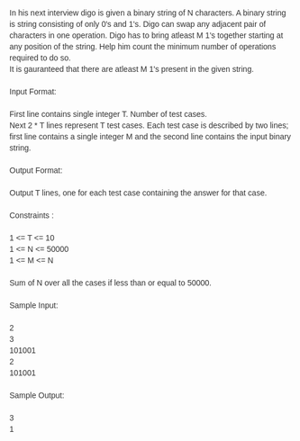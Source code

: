 <p><span style="color: #333333; font-family: OpenSans-Light, Calibri, Cambria, sans-serif; font-size: 14px; line-height: 20px;">In his next interview digo is given a binary string of N characters. A binary string is string consisting of only 0's and 1's. Digo can swap any adjacent pair of characters in one operation. Digo has to bring atleast M 1's together starting at any position of the string. Help him count the minimum number of operations required to do so.</span><br style="color: #333333; font-family: OpenSans-Light, Calibri, Cambria, sans-serif; font-size: 14px; line-height: 20px;"><span style="color: #333333; font-family: OpenSans-Light, Calibri, Cambria, sans-serif; font-size: 14px; line-height: 20px;">It is gauranteed that there are atleast M 1's present in the given string.</span><br style="color: #333333; font-family: OpenSans-Light, Calibri, Cambria, sans-serif; font-size: 14px; line-height: 20px;"><br style="color: #333333; font-family: OpenSans-Light, Calibri, Cambria, sans-serif; font-size: 14px; line-height: 20px;"><span style="color: #333333; font-family: OpenSans-Light, Calibri, Cambria, sans-serif; font-size: 14px; line-height: 20px;">Input Format:</span><br style="color: #333333; font-family: OpenSans-Light, Calibri, Cambria, sans-serif; font-size: 14px; line-height: 20px;"><br style="color: #333333; font-family: OpenSans-Light, Calibri, Cambria, sans-serif; font-size: 14px; line-height: 20px;"><span style="color: #333333; font-family: OpenSans-Light, Calibri, Cambria, sans-serif; font-size: 14px; line-height: 20px;">First line contains single integer T. Number of test cases.</span><br style="color: #333333; font-family: OpenSans-Light, Calibri, Cambria, sans-serif; font-size: 14px; line-height: 20px;"><span style="color: #333333; font-family: OpenSans-Light, Calibri, Cambria, sans-serif; font-size: 14px; line-height: 20px;">Next 2 * T lines represent T test cases. Each test case is described by two lines; first line contains a single integer M and the second line contains the input binary string.</span><br style="color: #333333; font-family: OpenSans-Light, Calibri, Cambria, sans-serif; font-size: 14px; line-height: 20px;"><br style="color: #333333; font-family: OpenSans-Light, Calibri, Cambria, sans-serif; font-size: 14px; line-height: 20px;"><span style="color: #333333; font-family: OpenSans-Light, Calibri, Cambria, sans-serif; font-size: 14px; line-height: 20px;">Output Format:</span><br style="color: #333333; font-family: OpenSans-Light, Calibri, Cambria, sans-serif; font-size: 14px; line-height: 20px;"><br style="color: #333333; font-family: OpenSans-Light, Calibri, Cambria, sans-serif; font-size: 14px; line-height: 20px;"><span style="color: #333333; font-family: OpenSans-Light, Calibri, Cambria, sans-serif; font-size: 14px; line-height: 20px;">Output T lines, one for each test case containing the answer for that case.</span><br style="color: #333333; font-family: OpenSans-Light, Calibri, Cambria, sans-serif; font-size: 14px; line-height: 20px;"><br style="color: #333333; font-family: OpenSans-Light, Calibri, Cambria, sans-serif; font-size: 14px; line-height: 20px;"><span style="color: #333333; font-family: OpenSans-Light, Calibri, Cambria, sans-serif; font-size: 14px; line-height: 20px;">Constraints :</span><br style="color: #333333; font-family: OpenSans-Light, Calibri, Cambria, sans-serif; font-size: 14px; line-height: 20px;"><br style="color: #333333; font-family: OpenSans-Light, Calibri, Cambria, sans-serif; font-size: 14px; line-height: 20px;"><span style="color: #333333; font-family: OpenSans-Light, Calibri, Cambria, sans-serif; font-size: 14px; line-height: 20px;">1 &lt;= T &lt;= 10</span><br style="color: #333333; font-family: OpenSans-Light, Calibri, Cambria, sans-serif; font-size: 14px; line-height: 20px;"><span style="color: #333333; font-family: OpenSans-Light, Calibri, Cambria, sans-serif; font-size: 14px; line-height: 20px;">1 &lt;= N &lt;= 50000</span><br style="color: #333333; font-family: OpenSans-Light, Calibri, Cambria, sans-serif; font-size: 14px; line-height: 20px;"><span style="color: #333333; font-family: OpenSans-Light, Calibri, Cambria, sans-serif; font-size: 14px; line-height: 20px;">1 &lt;= M &lt;= N</span><br style="color: #333333; font-family: OpenSans-Light, Calibri, Cambria, sans-serif; font-size: 14px; line-height: 20px;"><br style="color: #333333; font-family: OpenSans-Light, Calibri, Cambria, sans-serif; font-size: 14px; line-height: 20px;"><span style="color: #333333; font-family: OpenSans-Light, Calibri, Cambria, sans-serif; font-size: 14px; line-height: 20px;">Sum of N over all the cases if less than or equal to 50000.</span><br style="color: #333333; font-family: OpenSans-Light, Calibri, Cambria, sans-serif; font-size: 14px; line-height: 20px;"><br style="color: #333333; font-family: OpenSans-Light, Calibri, Cambria, sans-serif; font-size: 14px; line-height: 20px;"><span style="color: #333333; font-family: OpenSans-Light, Calibri, Cambria, sans-serif; font-size: 14px; line-height: 20px;">Sample Input:</span><br style="color: #333333; font-family: OpenSans-Light, Calibri, Cambria, sans-serif; font-size: 14px; line-height: 20px;"><br style="color: #333333; font-family: OpenSans-Light, Calibri, Cambria, sans-serif; font-size: 14px; line-height: 20px;"><span style="color: #333333; font-family: OpenSans-Light, Calibri, Cambria, sans-serif; font-size: 14px; line-height: 20px;">2</span><br style="color: #333333; font-family: OpenSans-Light, Calibri, Cambria, sans-serif; font-size: 14px; line-height: 20px;"><span style="color: #333333; font-family: OpenSans-Light, Calibri, Cambria, sans-serif; font-size: 14px; line-height: 20px;">3</span><br style="color: #333333; font-family: OpenSans-Light, Calibri, Cambria, sans-serif; font-size: 14px; line-height: 20px;"><span style="color: #333333; font-family: OpenSans-Light, Calibri, Cambria, sans-serif; font-size: 14px; line-height: 20px;">101001</span><br style="color: #333333; font-family: OpenSans-Light, Calibri, Cambria, sans-serif; font-size: 14px; line-height: 20px;"><span style="color: #333333; font-family: OpenSans-Light, Calibri, Cambria, sans-serif; font-size: 14px; line-height: 20px;">2</span><br style="color: #333333; font-family: OpenSans-Light, Calibri, Cambria, sans-serif; font-size: 14px; line-height: 20px;"><span style="color: #333333; font-family: OpenSans-Light, Calibri, Cambria, sans-serif; font-size: 14px; line-height: 20px;">101001</span><br style="color: #333333; font-family: OpenSans-Light, Calibri, Cambria, sans-serif; font-size: 14px; line-height: 20px;"><br style="color: #333333; font-family: OpenSans-Light, Calibri, Cambria, sans-serif; font-size: 14px; line-height: 20px;"><span style="color: #333333; font-family: OpenSans-Light, Calibri, Cambria, sans-serif; font-size: 14px; line-height: 20px;">Sample Output:</span><br style="color: #333333; font-family: OpenSans-Light, Calibri, Cambria, sans-serif; font-size: 14px; line-height: 20px;"><br style="color: #333333; font-family: OpenSans-Light, Calibri, Cambria, sans-serif; font-size: 14px; line-height: 20px;"><span style="color: #333333; font-family: OpenSans-Light, Calibri, Cambria, sans-serif; font-size: 14px; line-height: 20px;">3</span><br style="color: #333333; font-family: OpenSans-Light, Calibri, Cambria, sans-serif; font-size: 14px; line-height: 20px;"><span style="color: #333333; font-family: OpenSans-Light, Calibri, Cambria, sans-serif; font-size: 14px; line-height: 20px;">1</span></p>